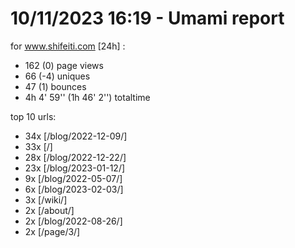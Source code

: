 # 10/11/2023 16:19 - Umami report
for www.shifeiti.com [24h] :

 - 162 (0) page views
 - 66 (-4) uniques
 - 47 (1) bounces
 - 4h 4' 59'' (1h 46' 2'') totaltime


top 10 urls:
 - 34x [/blog/2022-12-09/]
 - 33x [/]
 - 28x [/blog/2022-12-22/]
 - 23x [/blog/2023-01-12/]
 - 9x [/blog/2022-05-07/]
 - 6x [/blog/2023-02-03/]
 - 3x [/wiki/]
 - 2x [/about/]
 - 2x [/blog/2022-08-26/]
 - 2x [/page/3/]


